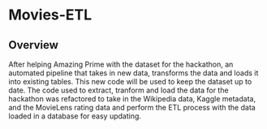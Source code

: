 # Movies-ETL

## Overview

After helping Amazing Prime with the dataset for the hackathon, an automated pipeline that takes in new data, transforms the data and loads it into existing tables. This new code will be used to keep the dataset up to date. The code used to extract, tranform and load the data for the hackathon was refactored to take in the Wikipedia data, Kaggle metadata, and the MovieLens rating data and perform the ETL process with the data loaded in a database for easy updating. 



